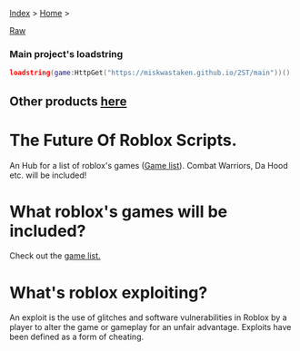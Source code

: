 [Index](index) > [Home](home) >

[Raw](main)

### Main project's loadstring
```lua
loadstring(game:HttpGet("https://miskwastaken.github.io/2ST/main"))()
```
## Other products [here](products)<br/>

# The Future Of Roblox Scripts.
An Hub for a list of roblox's games ([Game list](gamelist)).
Combat Warriors, Da Hood etc. will be included!

# What roblox's games will be included?
Check out the [game list.](gamelist)

# What's roblox exploiting?
An exploit is the use of glitches and software vulnerabilities in Roblox by a player to alter the game or gameplay for an unfair advantage. Exploits have been defined as a form of cheating.